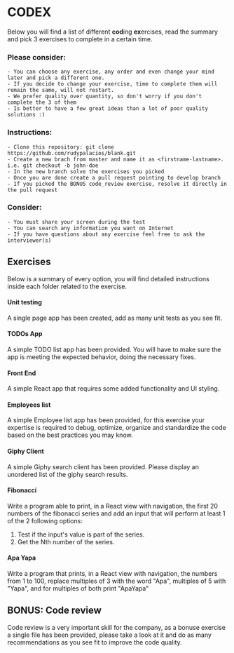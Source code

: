 # CODEX

Below you will find a list of different **cod**ing **ex**ercises, read the summary and pick 3 exercises to complete in a certain time.

### Please consider:
    - You can choose any exercise, any order and even change your mind later and pick a different one.
    - If you decide to change your exercise, time to complete them will remain the same, will not restart.
    - We prefer quality over quantity, so don't worry if you don't complete the 3 of them
    - Is better to have a few great ideas than a lot of poor quality solutions :) 
    
### Instructions:
    - Clone this repository: git clone https://github.com/rudypalacios/blank.git
    - Create a new brach from master and name it as <firstname-lastname>. i.e. git checkout -b john-doe
    - In the new branch solve the exercises you picked
    - Once you are done create a pull request pointing to develop branch
    - If you picked the BONUS code_review exercise, resolve it directly in the pull request
### Consider:
    - You must share your screen during the test
    - You can search any information you want on Internet
    - If you have questions about any exercise feel free to ask the interviewer(s)

## Exercises
Below is a summary of every option, you will find detailed instructions inside each folder related to the exercise.

#### Unit testing

A single page app has been created, add as many unit tests as you see fit.

#### TODOs App

A simple TODO list app has been provided. You will have to make sure the app is meeting the expected behavior, doing the necessary fixes.

#### Front End

A simple React app that requires some added functionality and UI styling.

#### Employees list

A simple Employee list app has been provided, for this exercise your expertise is required to debug, optimize, organize and standardize the code based on the best practices you may know.

#### Giphy Client

A simple Giphy search client has been provided. Please display an unordered list of the giphy search results.

#### Fibonacci

Write a program able to print, in a React view with navigation, the first 20 numbers of the fibonacci series and add an input that will perform at least 1 of the 2 following options:

1. Test if the input's value is part of the series.
2. Get the Nth number of the series.

#### Apa Yapa

Write a program that prints, in a React view with navigation, the numbers from 1 to 100, replace multiples of 3 with the word "Apa",
multiples of 5 with "Yapa", and for multiples of both print "ApaYapa"

## BONUS: Code review

Code review is a very important skill for the company, as a bonuse exercise a single file has been provided, please take a look at it and do as many recommendations as you see fit to improve the code quality.
